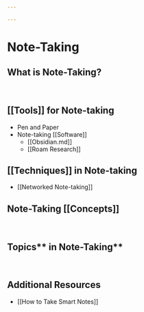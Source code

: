 ```yaml
---

---
```


# Note-Taking

## What is **Note-Taking?**

 

## [[Tools]] for Note-taking

-   Pen and Paper
-   Note-taking [[Software]]
    -   [[Obsidian.md]]
    -   [[Roam Research]]

## [[Techniques]] in Note-taking

-   [[Networked Note-taking]]

## Note-Taking [[Concepts]]

 

## Topics** in Note-Taking**

 

## Additional Resources

-   [[How to Take Smart Notes]]
